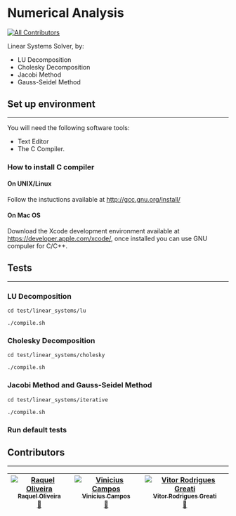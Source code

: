 # Numerical Analysis
[![All Contributors](https://img.shields.io/badge/all_contributors-3-orange.svg?style=flat-square)](#contributors)

Linear Systems Solver, by:
  * LU Decomposition
  * Cholesky Decomposition
  * Jacobi Method
  * Gauss-Seidel Method
  
## Set up environment ##
---
You will need the following software tools:
 * Text Editor 
 * The C Compiler.

### How to install C compiler

#### On UNIX/Linux
Follow the instuctions available at http://gcc.gnu.org/install/

#### On Mac OS
Download the Xcode development environment available at https://developer.apple.com/xcode/, once installed you can use GNU compuler for C/C++. 


## Tests ##
---

### LU Decomposition

`cd test/linear_systems/lu`

`./compile.sh`

### Cholesky Decomposition

`cd test/linear_systems/cholesky `

`./compile.sh`

### Jacobi Method and Gauss-Seidel Method

`cd test/linear_systems/iterative`

`./compile.sh`

### Run default tests



## Contributors ##
---

|[![Raquel Oliveira](https://avatars.githubusercontent.com/raquel-oliveira?s=100)<br /><sub> Raquel Oliveira</sub>](http://raquel-oliveira.github.io)<br />[👀](https://github.com/raquel-oliveira/numerical-analysis/commits?author=raquel-oliveira) | [![Vinicius Campos](https://avatars.githubusercontent.com/Vinihcampos?s=100)<br /><sub>Vinicius Campos</sub>](http://lattes.cnpq.br/4806707968253342)<br />[👀](https://github.com/raquel-oliveira/numerical-analysis/commits?author=Vinihcampos)  | [![Vitor Rodrigues Greati](https://avatars.githubusercontent.com/greati?s=100)<br /><sub>Vitor Rodrigues Greati</sub>](http://greati.github.io)<br />[👀](https://github.com/raquel-oliveira/numerical-analysis/commits?author=greati)
| :---: | :---: | :---: |


